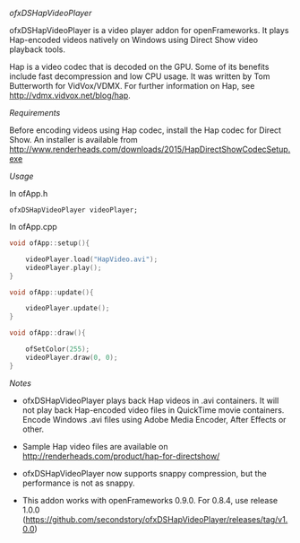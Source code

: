 
*ofxDSHapVideoPlayer*

ofxDSHapVideoPlayer is a video player addon for openFrameworks. It plays Hap-encoded videos natively on Windows using Direct Show video playback tools.

Hap is a video codec that is decoded on the GPU. Some of its benefits include fast decompression and low CPU usage. It was written by Tom Butterworth for VidVox/VDMX. For further information on Hap, see http://vdmx.vidvox.net/blog/hap.

*Requirements*

Before encoding videos using Hap codec, install the Hap codec for Direct Show. An installer is available from http://www.renderheads.com/downloads/2015/HapDirectShowCodecSetup.exe

*Usage*

In ofApp.h

```
ofxDSHapVideoPlayer videoPlayer;
```

In ofApp.cpp

```c++
void ofApp::setup(){

	videoPlayer.load("HapVideo.avi");
	videoPlayer.play();
}

void ofApp::update(){

	videoPlayer.update();
}

void ofApp::draw(){

	ofSetColor(255);
	videoPlayer.draw(0, 0);
}
```

*Notes*

* ofxDSHapVideoPlayer plays back Hap videos in .avi containers. It will not play back Hap-encoded video files in QuickTime movie containers. Encode Windows .avi files using Adobe Media Encoder, After Effects or other.

* Sample Hap video files are available on http://renderheads.com/product/hap-for-directshow/

* ofxDSHapVideoPlayer now supports snappy compression, but the performance is not as snappy.

* This addon works with openFrameworks 0.9.0. For 0.8.4, use release 1.0.0 (https://github.com/secondstory/ofxDSHapVideoPlayer/releases/tag/v1.0.0)

